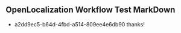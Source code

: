## OpenLocalization Workflow Test MarkDown
* a2dd9ec5-b64d-4fbd-a514-809ee4e6db90 thanks!

<!--HONumber=Aug16_HO4-->


